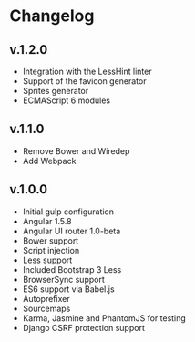 # Changelog

## v.1.2.0
- Integration with the LessHint linter
- Support of the favicon generator
- Sprites generator
- ECMAScript 6 modules

## v.1.1.0
- Remove Bower and Wiredep
- Add Webpack

## v.1.0.0
- Initial gulp configuration
- Angular 1.5.8
- Angular UI router 1.0-beta
- Bower support
- Script injection
- Less support
- Included Bootstrap 3 Less
- BrowserSync support
- ES6 support via Babel.js
- Autoprefixer
- Sourcemaps
- Karma, Jasmine and PhantomJS for testing
- Django CSRF protection support
